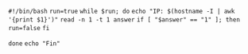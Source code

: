 `#!/bin/bash`
`run=true`
`while $run; do`
    `echo "IP: $(hostname -I | awk '{print $1}')"`
    `read -n 1 -t 1 answer`
    `if [ "$answer" == "1" ]; then`
      `run=false`
    `fi`

`done`
`echo "Fin"`
